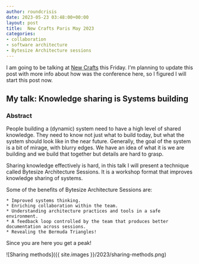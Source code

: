 ```yaml
---
author: roundcrisis
date: 2023-05-23 03:48:00+00:00
layout: post
title:  New Crafts Paris May 2023 
categories:
- collaboration
- software architecture
- Bytesize Architecture sessions
---
```


I am going to be talking at [New Crafts](https://2023.ncrafts.io/agenda) this Friday. I'm planning to update this post with more info about how was the conference here, so I figured I will start this post now.

## My talk: Knowledge sharing is Systems building

### Abstract 

People building a (dynamic) system need to have a high level of shared knowledge. They need to know not just what to build today, but what the system should look like in the near future. Generally, the goal of the system is a bit of mirage, with blurry edges. We have an idea of what it is we are building and we build that together but details are hard to grasp.

Sharing knowledge effectively is hard, in this talk I will present a technique called Bytesize Architecture Sessions. It is a workshop format that improves knowledge sharing of systems.

Some of the benefits of Bytesize Architecture Sessions are:

    * Improved systems thinking.
    * Enriching collaboration within the team.
    * Understanding architecture practices and tools in a safe environment.
    * A feedback loop controlled by the team that produces better documentation across sessions.
    * Revealing the Bermuda Triangles!

Since you are here you get a peak!     

![Sharing methods]({{ site.images }}/2023/sharing-methods.png)

